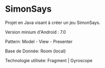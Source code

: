 # SimonSays

Projet en Java visant à créer un jeu SimonSays.

Version minium d'Android : 7.0

Pattern:
Model - View - Presenter

Base de Donnée:
Room (local)

Technologie utilisée:
Fragment | Gyroscope
